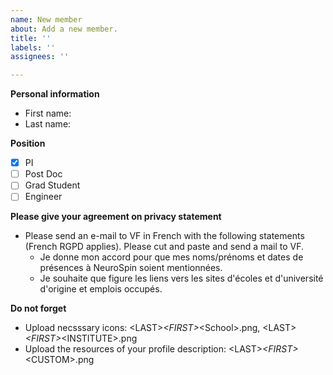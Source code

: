 ```yaml
---
name: New member
about: Add a new member.
title: ''
labels: ''
assignees: ''

---
```


**Personal information**
- First name:
- Last name:

**Position**
- [X] PI
- [ ] Post Doc
- [ ] Grad Student
- [ ] Engineer

**Please give your agreement on privacy statement**
- Please send an e-mail to VF in French with the following statements (French RGPD applies). Please cut and paste and send a mail to VF.
   - Je donne mon accord pour que mes noms/prénoms et dates de présences à NeuroSpin soient mentionnées.
   - Je souhaite que figure les liens vers les sites d'écoles et d'université d'origine et emplois occupés.

**Do not forget**
- Upload necsssary icons:  \<LAST\>_\<FIRST\>_\<School\>.png,  \<LAST\>_\<FIRST\>_\<INSTITUTE\>.png
- Upload the resources of your profile description: \<LAST\>_\<FIRST\>_\<CUSTOM\>.png
